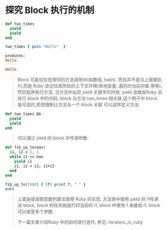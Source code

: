 # 探究 Block 执行的机制 
```ruby
def two_times
  yield
  yield
end

two_times { puts "Hello"  }

produces:
Hello

Hello

```
> Block 可能仅仅在相邻的方法调用中(如数组, hash), 而且并不是马上就被执行,而是 Ruby 会记住其所处的上下文环境(本地变量, 遍历的当前对象,等等), 然后程序执行方法, 当方法中出现 yield 关键字的时候, yield 会触发Ruby 去执行 block 中的代码, block 与方法 two_times 相关联.这个例子中 block 是可选的,若想强制让方法与一个 block 关联 可以这样定义方法:

```ruby
def two_times &b
  yield
  yield
end
```

> 可以通过 yield 向 block 中传递参数:
```ruby
def fib_up_to(max)
  i1, i2 = 1, 1
  while i1 <= max
    yield i1
    i1, i2 = i2, i1+i2
  end
end

fib_up_to(1000) { |f| print f, " " }
puts
```
> 上面是斐波那契数列算法使用 Ruby 的实现, 方法体中使用 yield 将 i1传递进 block, block 的任务就是打印当前的 i1, block 中使用 f 来接收 i1.
> block 可以接受多个参数.

> 下一篇文章介绍Ruby 中的如何进行迭代. 参见: iterators_in_ruby 
